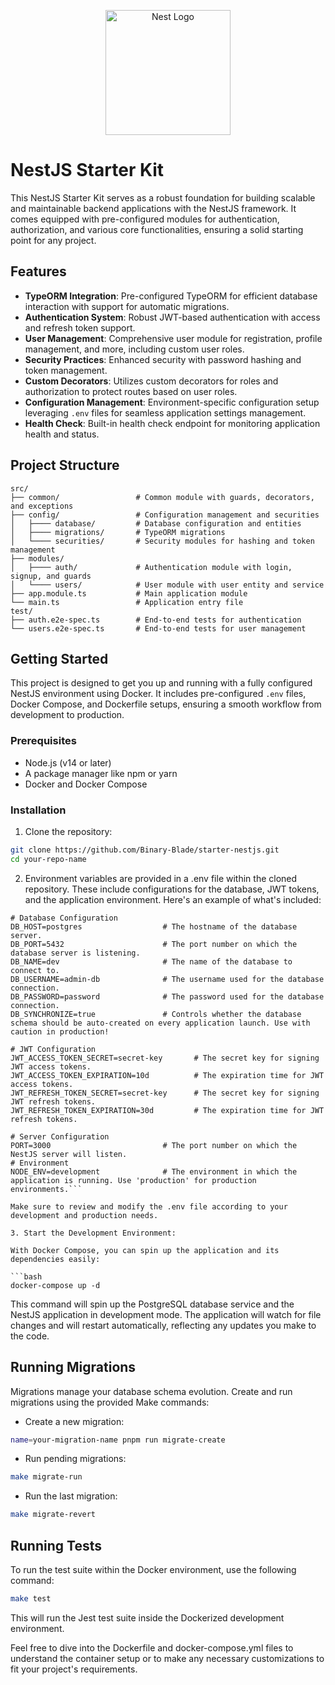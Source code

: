 <p align="center">
  <a href="http://nestjs.com/" target="blank"><img src="https://nestjs.com/img/logo-small.svg" width="200" alt="Nest Logo" /></a>
</p>

[circleci-image]: https://img.shields.io/circleci/build/github/nestjs/nest/master?token=abc123def456
[circleci-url]: https://circleci.com/gh/nestjs/nest

# NestJS Starter Kit

This NestJS Starter Kit serves as a robust foundation for building scalable and maintainable backend applications with the NestJS framework. 
It comes equipped with pre-configured modules for authentication, authorization, and various core functionalities, ensuring a solid starting point for any project.

## Features

- **TypeORM Integration**: Pre-configured TypeORM for efficient database interaction with support for automatic migrations.
- **Authentication System**: Robust JWT-based authentication with access and refresh token support.
- **User Management**: Comprehensive user module for registration, profile management, and more, including custom user roles.
- **Security Practices**: Enhanced security with password hashing and token management.
- **Custom Decorators**: Utilizes custom decorators for roles and authorization to protect routes based on user roles.
- **Configuration Management**: Environment-specific configuration setup leveraging `.env` files for seamless application settings management.
- **Health Check**: Built-in health check endpoint for monitoring application health and status.

## Project Structure

```plaintext
src/
├── common/                 # Common module with guards, decorators, and exceptions
├── config/                 # Configuration management and securities
│   ├──── database/         # Database configuration and entities
│   ├──── migrations/       # TypeORM migrations
│   └──── securities/       # Security modules for hashing and token management
├── modules/
│   ├──── auth/             # Authentication module with login, signup, and guards
│   └──── users/            # User module with user entity and service
├── app.module.ts           # Main application module
└── main.ts                 # Application entry file
test/
├── auth.e2e-spec.ts        # End-to-end tests for authentication
└── users.e2e-spec.ts       # End-to-end tests for user management
```


## Getting Started

This project is designed to get you up and running with a fully configured NestJS environment using Docker. It includes pre-configured `.env` files, Docker Compose, and Dockerfile setups, ensuring a smooth workflow from development to production.

### Prerequisites

- Node.js (v14 or later)
- A package manager like npm or yarn
- Docker and Docker Compose 

### Installation


1. Clone the repository:
```bash
git clone https://github.com/Binary-Blade/starter-nestjs.git 
cd your-repo-name
```

2. Environment variables are provided in a .env file within the cloned repository. These include configurations for the database, JWT tokens, and the application environment. Here's an example of what's included:
```env
# Database Configuration
DB_HOST=postgres                  # The hostname of the database server.
DB_PORT=5432                      # The port number on which the database server is listening.
DB_NAME=dev                       # The name of the database to connect to.
DB_USERNAME=admin-db              # The username used for the database connection.
DB_PASSWORD=password              # The password used for the database connection.
DB_SYNCHRONIZE=true               # Controls whether the database schema should be auto-created on every application launch. Use with caution in production!

# JWT Configuration
JWT_ACCESS_TOKEN_SECRET=secret-key       # The secret key for signing JWT access tokens.
JWT_ACCESS_TOKEN_EXPIRATION=10d          # The expiration time for JWT access tokens.
JWT_REFRESH_TOKEN_SECRET=secret-key      # The secret key for signing JWT refresh tokens.
JWT_REFRESH_TOKEN_EXPIRATION=30d         # The expiration time for JWT refresh tokens.

# Server Configuration
PORT=3000                         # The port number on which the NestJS server will listen.
# Environment
NODE_ENV=development              # The environment in which the application is running. Use 'production' for production environments.```

Make sure to review and modify the .env file according to your development and production needs.

3. Start the Development Environment:

With Docker Compose, you can spin up the application and its dependencies easily:

```bash
docker-compose up -d
```

This command will spin up the PostgreSQL database service and the NestJS application in development mode. The application will watch for file changes and will restart automatically, reflecting any updates you make to the code.

## Running Migrations
Migrations manage your database schema evolution. Create and run migrations using the provided Make commands:

- Create a new migration:
```bash
name=your-migration-name pnpm run migrate-create
```

- Run pending migrations:

```bash
make migrate-run
```

- Run the last migration:

```bash
make migrate-revert
```

## Running Tests

To run the test suite within the Docker environment, use the following command:

```bash
make test
```

This will run the Jest test suite inside the Dockerized development environment.

Feel free to dive into the Dockerfile and docker-compose.yml files to understand the container setup or to make any necessary customizations to fit your project's requirements.
